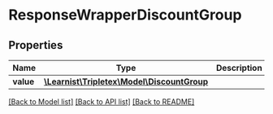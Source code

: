 # ResponseWrapperDiscountGroup

## Properties
Name | Type | Description | Notes
------------ | ------------- | ------------- | -------------
**value** | [**\Learnist\Tripletex\Model\DiscountGroup**](DiscountGroup.md) |  | [optional] 

[[Back to Model list]](../../README.md#documentation-for-models) [[Back to API list]](../../README.md#documentation-for-api-endpoints) [[Back to README]](../../README.md)

